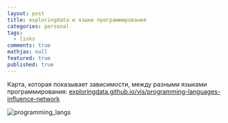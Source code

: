 ```yaml
---
layout: post
title: exploringdata и языки программирования
categories: personal
tags: 
  - links
comments: true
mathjax: null
featured: true
published: true
---
```


Карта, которая показывает зависимости, между разными языками
программирования:
<a href="https://exploringdata.github.io/vis/programming-languages-influence-network/">exploringdata.github.io/vis/programming-languages-influence-network</a>

![programming_langs](https://i.imgur.com/LWR1CTb.png)
